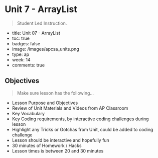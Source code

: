 # Unit 7 - ArrayList
>  Student Led Instruction.
- title: Unit 07 - ArrayList
- toc: true
- badges: false
- image: /images/apcsa_units.png
- type: ap
- week: 14
- comments: true

## Objectives
> Make sure lesson has the following...
- Lesson Purpose and Objectives
- Review of Unit Materials and Videos from AP Classroom
- Key Vocabulary
- Key Coding requirements, by interactive coding challenges during lesson
- Highlight any Tricks or Gotchas from Unit, could be added to coding challenge
- Lesson should be interactive and hopefully fun
- 30 minutes of Homework / Hacks
- Lesson times is between 20 and 30 minutes

